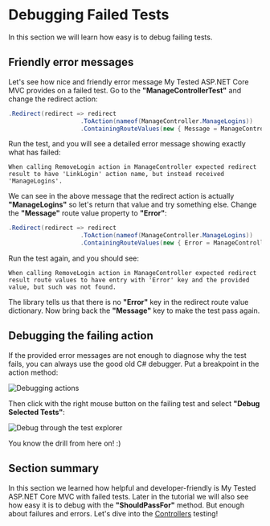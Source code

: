 # Debugging Failed Tests

In this section we will learn how easy is to debug failing tests.

## Friendly error messages

Let's see how nice and friendly error message My Tested ASP.NET Core MVC provides on a failed test. Go to the **"ManageControllerTest"** and change the redirect action:

```c#
.Redirect(redirect => redirect
                    .ToAction(nameof(ManageController.ManageLogins))
                    .ContainingRouteValues(new { Message = ManageController.ManageMessageId.Error }));
```

Run the test, and you will see a detailed error message showing exactly what has failed:

```text
When calling RemoveLogin action in ManageController expected redirect result to have 'LinkLogin' action name, but instead received 'ManageLogins'.
```

We can see in the above message that the redirect action is actually **"ManageLogins"** so let's return that value and try something else. Change the **"Message"** route value property to **"Error"**:

```c#
.Redirect(redirect => redirect
                    .ToAction(nameof(ManageController.ManageLogins))
                    .ContainingRouteValues(new { Error = ManageController.ManageMessageId.Error }));
```

Run the test again, and you should see:

```text
When calling RemoveLogin action in ManageController expected redirect result route values to have entry with 'Error' key and the provided value, but such was not found.
```

The library tells us that there is no **"Error"** key in the redirect route value dictionary. Now bring back the **"Message"** key to make the test pass again.

## Debugging the failing action

If the provided error messages are not enough to diagnose why the test fails, you can always use the good old C# debugger. Put a breakpoint in the action method:

<img src="/images/tutorial/actiondebugging.jpg" alt="Debugging actions" />

Then click with the right mouse button on the failing test and select **"Debug Selected Tests"**:

<img src="/images/tutorial/debugselectedtests.jpg" alt="Debug through the test explorer" />

You know the drill from here on! :)

## Section summary

In this section we learned how helpful and developer-friendly is My Tested ASP.NET Core MVC with failed tests. Later in the tutorial we will also see how easy it is to debug with the **"ShouldPassFor"** method. But enough about failures and errors. Let's dive into the [Controllers](/tutorial/controllers.html) testing!